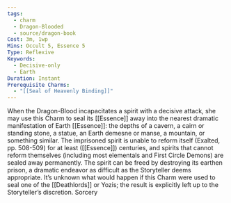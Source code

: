 ```yaml
---
tags:
  - charm
  - Dragon-Blooded
  - source/dragon-book
Cost: 3m, 1wp
Mins: Occult 5, Essence 5
Type: Reflexive
Keywords:
  - Decisive-only
  - Earth
Duration: Instant
Prerequisite Charms:
  - "[[Seal of Heavenly Binding]]"
---
```

When the Dragon-Blood incapacitates a spirit with a decisive attack, she may use this Charm to seal its [[Essence]] away into the nearest dramatic manifestation of Earth [[Essence]]: the depths of a cavern, a cairn or standing stone, a statue, an Earth demesne or manse, a mountain, or something similar. The imprisoned spirit is unable to reform itself (Exalted, pp. 508-509) for at least ([[Essence]]) centuries, and spirits that cannot reform themselves (including most elementals and First Circle Demons) are sealed away permanently. The spirit can be freed by destroying its earthen prison, a dramatic endeavor as difficult as the Storyteller deems appropriate. It’s unknown what would happen if this Charm were used to seal one of the [[Deathlords]] or Yozis; the result is explicitly left up to the Storyteller’s discretion. Sorcery